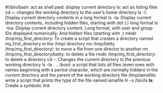 #!/bin/bash: act as shell
pwd: display current directory
ls: act as listing files
cd ~: changes the working directory to the user’s home directory
ls -l: Display current directory contents in a long format
ls -la: Display current directory contents, including hidden files, starting with dot (.) long format
ls -lna: Display current directory content, Long format, with user and group IDs displayed numerically, And hidden files (starting with .)
mkdir /tmp/my_first_directory: To create a script that creates a directory named my_first_directory in the /tmp/ directory
mv /tmp/betty /tmp/my_first_directory/: to move a file from one director to another
rm /tmp/my_first_directory/betty: to delete a file
rmdir /tmp/my_first_directory: to delete a directory
cd -: Changes the current directory to the previous working directory
ls -la . .. /boot: a script that lists all files (even ones with names beginning with a period character, which are normally hidden) in the current directory and the parent of the working directory
file /tmp/iamafile: write a script that prints the type of the file named iamafile
ln -s /bin/ls __ls__: Create a symbolic link
